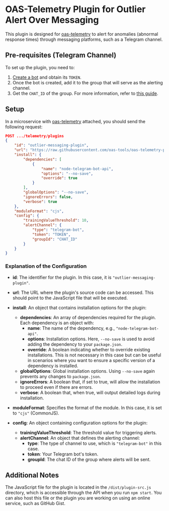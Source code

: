 
# OAS-Telemetry Plugin for Outlier Alert Over Messaging

This plugin is designed for [oas-telemetry](https://github.com/oas-tools/oas-telemetry) to alert for anomalies (abnormal response times) through messaging platforms, such as a Telegram channel.

## Pre-requisites (Telegram Channel)

To set up the plugin, you need to:

1. [Create a bot](https://core.telegram.org/bots/tutorial) and obtain its `TOKEN`.
2. Once the bot is created, add it to the group that will serve as the alerting channel.
3. Get the `CHAT_ID` of the group. For more information, refer to [this guide](https://gist.github.com/nafiesl/4ad622f344cd1dc3bb1ecbe468ff9f8a).

## Setup

In a microservice with [oas-telemetry](https://github.com/oas-tools/oas-telemetry) attached, you should send the following request:

```json
POST .../telemetry/plugins
{
    "id": "outlier-messaging-plugin",
    "url": "https://raw.githubusercontent.com/oas-tools/oas-telemetry-plugin-outlier-messaging/main/public/outlier-plugin.cjs",
    "install": {
        "dependencies": [
            {
                "name": "node-telegram-bot-api",
                "options": "--no-save",
                "override": true
            }
        ],
        "globalOptions": "--no-save",
        "ignoreErrors": false,
        "verbose": true
    },
    "moduleFormat": "cjs",
    "config": {
        "trainingValueThreshold": 10,
        "alertChannel": {
            "type": "telegram-bot",
            "token": "TOKEN",
            "groupId": "CHAT_ID"
        }
    }
}
```

### Explanation of the Configuration

- **id**: The identifier for the plugin. In this case, it is `"outlier-messaging-plugin"`.

- **url**: The URL where the plugin's source code can be accessed. This should point to the JavaScript file that will be executed.

- **install**: An object that contains installation options for the plugin:
    - **dependencies**: An array of dependencies required for the plugin. Each dependency is an object with:
        - **name**: The name of the dependency, e.g., `"node-telegram-bot-api"`.
        - **options**: Installation options. Here, `--no-save` is used to avoid adding the dependency to your `package.json`.
        - **override**: A boolean indicating whether to override existing installations. This is not necessary in this case but can be useful in scenarios where you want to ensure a specific version of a dependency is installed.
    - **globalOptions**: Global installation options. Using `--no-save` again prevents any changes to `package.json`.
    - **ignoreErrors**: A boolean that, if set to true, will allow the installation to proceed even if there are errors.
    - **verbose**: A boolean that, when true, will output detailed logs during installation.

- **moduleFormat**: Specifies the format of the module. In this case, it is set to `"cjs"` (CommonJS).

- **config**: An object containing configuration options for the plugin:
    - **trainingValueThreshold**: The threshold value for triggering alerts.
    - **alertChannel**: An object that defines the alerting channel:
        - **type**: The type of channel to use, which is `"telegram-bot"` in this case.
        - **token**: Your Telegram bot's token.
        - **groupId**: The chat ID of the group where alerts will be sent.

## Additional Notes

The JavaScript file for the plugin is located in the `/dist/plugin-src.js` directory, which is accessible through the API when you run `npm start`. You can also host this file or the plugin you are working on using an online service, such as GitHub Gist.

